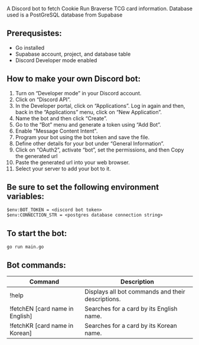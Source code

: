 A Discord bot to fetch Cookie Run Braverse TCG card information. Database used is a PostGreSQL database from Supabase

## Prerequsistes:
- Go installed
- Supabase account, project, and database table
- Discord Developer mode enabled

## How to make your own Discord bot:
1. Turn on “Developer mode” in your Discord account.
2. Click on “Discord API”.
3. In the Developer portal, click on “Applications”. Log in again and then, back in the “Applications” menu, click on “New  Application”.
4. Name the bot and then click “Create”.
5. Go to the “Bot” menu and generate a token using “Add Bot”.
6. Enable "Message Content Intent".
7. Program your bot using the bot token and save the file.
8. Define other details for your bot under “General Information”.
9. Click on “OAuth2”, activate “bot”, set the permissions, and then Copy the generated url
10. Paste the generated url into your web browser.
11. Select your server to add your bot to it.


## Be sure to set the following environment variables:

    $env:BOT_TOKEN = <discord bot token>
    $env:CONNECTION_STR = <postgres database connection string>

## To start the bot:

    go run main.go

## Bot commands:

| Command  | Description |
| ------------- | ------------- |
| !help  | Displays all bot commands and their descriptions.  |
| !fetchEN [card name in English] | Searches for a card by its English name.  |
| !fetchKR [card name in Korean] | Searches for a card by its Korean name. |
